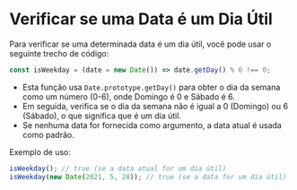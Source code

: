 # Verificar se uma Data é um Dia Útil

Para verificar se uma determinada data é um dia útil, você pode usar o seguinte trecho de código:

```js
const isWeekday = (date = new Date()) => date.getDay() % 6 !== 0;
```

- Esta função usa `Date.prototype.getDay()` para obter o dia da semana como um número (0-6), onde Domingo é 0 e Sábado é 6.
- Em seguida, verifica se o dia da semana não é igual a 0 (Domingo) ou 6 (Sábado), o que significa que é um dia útil.
- Se nenhuma data for fornecida como argumento, a data atual é usada como padrão.

Exemplo de uso:

```js
isWeekday(); // true (se a data atual for um dia útil)
isWeekday(new Date(2021, 5, 28)); // true (se a data for um dia útil)
```

